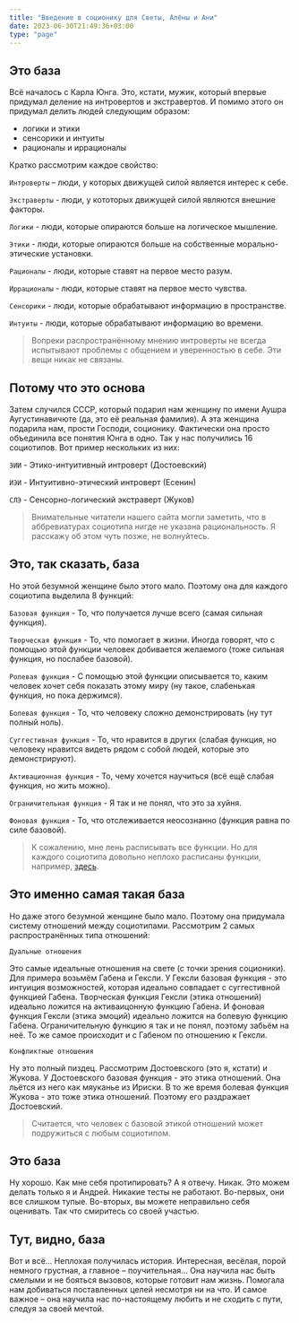 ```yaml
---
title: "Введение в соционику для Светы, Алёны и Ани"
date: 2023-06-30T21:49:36+03:00
type: "page"
---
```


## Это база

Всё началось с Карла Юнга. Это, кстати, мужик, который впервые придумал деление на интровертов и экстравертов. И помимо этого он придумал делить людей следующим образом:
- логики и этики
- сенсорики и интуиты
- рационалы и иррационалы

Кратко рассмотрим каждое свойство:

`Интроверты` – люди, у которых движущей силой является интерес к себе.

`Экстраверты` - люди, у кототорых движущей силой являются внешние факторы.

`Логики` - люди, которые опираются больше на логическое мышление.

`Этики` - люди, которые опираются больше на собственные морально-этические установки.

`Рационалы` - люди, которые ставят на первое место разум.

`Иррационалы` - люди, которые ставят на первое место чувства.

`Сенсорики` - люди, которые обрабатывают информацию в пространстве.

`Интуиты` - люди, которые обрабатывают информацию во времени.

> Вопреки распространённому мнению интроверты не всегда испытывают проблемы с общением и уверенностью в себе. Эти вещи никак не связаны.

## Потому что это основа

Затем случился СССР, который подарил нам женщину по имени Аушра Аугустинавичюте (да, это её реальная фамилия). А эта женщина подарила нам, прости Господи, соционику. Фактически она просто объединила все понятия Юнга в одно. Так у нас получились 16 социотипов. Вот пример нескольких из них:

`ЭИИ` - Этико-интуитивный интроверт (Достоевский)

`ИЭИ` - Интуитивно-этический интроверт (Есенин)

`СЛЭ` - Сенсорно-логический экстраверт (Жуков)

> Внимательные читатели нашего сайта могли заметить, что в аббревиатурах социотипа нигде не указана рациональность. Я расскажу об этом чуть позже, не волнуйтесь.

## Это, так сказать, база

Но этой безумной женщине было этого мало. Поэтому она для каждого социотипа выделила 8 функций:

`Базовая функция` - То, что получается лучше всего (самая сильная функция).

`Творческая функция` - То, что помогает в жизни. Иногда говорят, что с помощью этой функции человек добивается желаемого (тоже сильная функция, но послабее базовой).

`Ролевая функция` - С помощью этой функции описывается то, каким человек хочет себя показать этому миру (ну такое, слабенькая функция, но пока держимся).

`Болевая функция` - То, что человеку сложно демонстрировать (ну тут полный ноль).

`Суггестивная функция` - То, что нравится в других (слабая функция, но человеку нравится видеть рядом с собой людей, которые это демонстрируют).

`Активационная функция` - То, чему хочется научиться (всё ещё слабая функция, но жить можно).

`Ограничительная функция` - Я так и не понял, что это за хуйня.

`Фоновая функция` - То, что отслеживается неосознанно (функция равна по силе базовой). 

> К сожалению, мне лень расписывать все функции. Но для каждого социотипа довольно неплохо расписаны функции, например, [здесь](https://osocionike.ru/types).

## Это именно самая такая база

Но даже этого безумной женщине было мало. Поэтому она придумала систему отношений между социотипами. Рассмотрим 2 самых распространённых типа отношений:

`Дуальные отношения`

Это самые идеальные отношения на свете (с точки зрения соционики). Для примера возьмём Габена и Гексли. У Гексли базовая функция - это интуиция возможностей, которая идеально совпадает с суггестивной функцией Габена. Творческая функция Гексли (этика отношений) идеально ложится на активаицонную функцию Габена. И фоновая функция Гексли (этика эмоций) идеально ложится на болевую функцию Габена. Ограничительную функцию я так и не понял, поэтому забьём на неё. То же самое происходит и с Габеном по отношению к Гексли.

`Конфликтные отношения`

Ну это полный пиздец. Рассмотрим Достоевского (это я, кстати) и Жукова. У Достоевского базовая функция - это этика отношений. Она льётся из него как мяуканье из Ириски. В то же время болевая функция Жукова - это тоже этика отношений. Поэтому его раздражает Достоевский.

> Считается, что человек с базовой этикой отношений может подружиться с любым социотипом.

## Это база

Ну хорошо. Как мне себя протипировать? А я отвечу. Никак. Это можем делать только я и Андрей. Никакие тесты не работают. Во-первых, они все слишком тупые. Во-вторых, вы можете неправильно себя оценивать. Так что смиритесь со своей участью.

## Тут, видно, база

Вот и всё… Неплохая получилась история. Интересная, весёлая, порой немного грустная, а главное – поучительная… Она научила нас быть смелыми и не бояться вызовов, которые готовит нам жизнь. Помогала нам добиваться поставленных целей несмотря ни на что. И самое важное – она научила нас по-настоящему любить и не сходить с пути, следуя за своей мечтой.